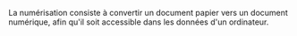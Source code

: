 La numérisation consiste à convertir un document papier vers un document numérique, afin qu'il soit accessible dans les données d'un ordinateur.
